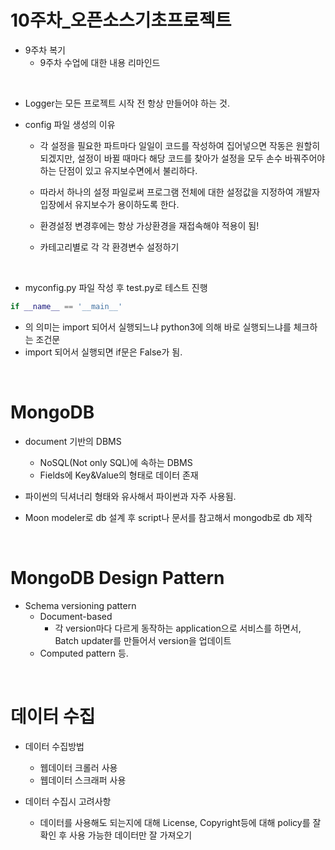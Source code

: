 # 10주차_오픈소스기초프로젝트

- 9주차 복기
    - 9주차 수업에 대한 내용 리마인드
    
<br />

- Logger는 모든 프로젝트 시작 전 항상 만들어야 하는 것.

- config 파일 생성의 이유
    - 각 설정을 필요한 파트마다 일일이 코드를 작성하여 집어넣으면 작동은 원할히 되겠지만, 설정이 바뀔 때마다 해당 코드를 찾아가 설정을 모두 손수 바꿔주어야 하는 단점이 있고 유지보수면에서 불리하다.
    - 따라서 하나의 설정 파일로써 프로그램 전체에 대한 설정값을 지정하여 개발자 입장에서 유지보수가 용이하도록 한다.

    - 환경설정 변경후에는 항상 가상환경을 재접속해야 적용이 됨!
    - 카테고리별로 각 각 환경변수 설정하기

<br />    

- myconfig.py 파일 작성 후 test.py로 테스트 진행

```python
if __name__ == '__main__'
```
- 의 의미는 import 되어서 실행되느냐 python3에 의해 바로 실행되느냐를 체크하는 조건문
- import 되어서 실행되면 if문은 False가 됨.


<br />

# MongoDB 

- document 기반의 DBMS
    - NoSQL(Not only SQL)에 속하는 DBMS
    - Fields에 Key&Value의 형태로 데이터 존재
    
- 파이썬의 딕셔너리 형태와 유사해서 파이썬과 자주 사용됨.

- Moon modeler로 db 설계 후 script나 문서를 참고해서 mongodb로 db 제작

<br />

# MongoDB Design Pattern

- Schema versioning pattern
    - Document-based
        - 각 version마다 다르게 동작하는 application으로 서비스를 하면서, Batch updater를 만들어서 version을 업데이트
    - Computed pattern 등.
    

<br />

# 데이터 수집
- 데이터 수집방법
    - 웹데이터 크롤러 사용
    - 웹데이터 스크래퍼 사용
    
- 데이터 수집시 고려사항 
    - 데이터를 사용해도 되는지에 대해 License, Copyright등에 대해 policy를 잘 확인 후 사용 가능한 데이터만 잘 가져오기
    
